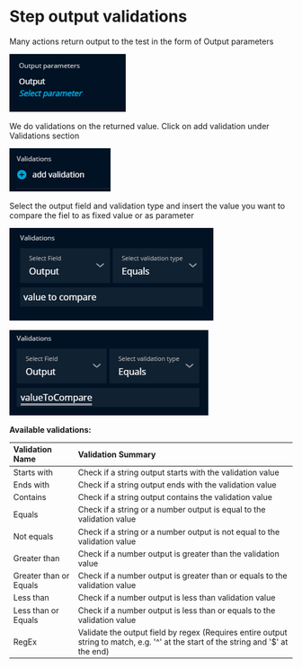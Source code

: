 # Step output validations

Many actions return output to the test in the form of Output parameters

![](../.gitbook/assets/image%20%28228%29.png)

We do validations on the returned value. Click on add validation under Validations section

![](../.gitbook/assets/image%20%28231%29.png)

Select the output field and validation type and insert the value you want to compare the fiel to as fixed value or as parameter 

![](../.gitbook/assets/image%20%28229%29.png)

![](../.gitbook/assets/image%20%28230%29.png)

**Available validations:**

| Validation Name | Validation Summary |
| :--- | :--- |
| Starts with | Check if a string output starts with the validation value |
| Ends with | Check if a string output ends with the validation value |
| Contains | Check if a string output contains the validation value |
| Equals | Check if a string or a number output is equal to the validation value |
| Not equals | Check if a string or a number output is not equal to the validation value |
| Greater than | Check if a number output is greater than the validation value |
| Greater than or Equals | Check if a number output is greater than or equals to the validation value |
| Less than | Check if a number output is less than validation value |
| Less than or Equals | Check if a number output is less than or equals to the validation value |
| RegEx | Validate the output field by regex \(Requires entire output string to match, e.g. '^' at the start of the string and '$' at the end\) |

